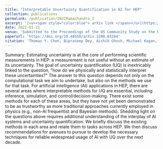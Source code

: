 ```yaml
---
title: "Interpretable Uncertainty Quantification in AI for HEP"
collection: publications
permalink: /publication/2022Ramachandra_2
excerpt: '[<u><span style="color:blue"> arXiv link </span></u>](https://arxiv.org/abs/2208.03284)'
date: 2022-01-21
venue: 'Submitted to the Proceedings of the US Community Study on the Future of Particle Physics (Snowmass 2021)'
paperurl: 'https://doi.org/10.48550/arXiv.2208.03284'
citation: 'Thomas Y. Chen, Biprateep Dey, Aishik Ghosh, Michael Kagan, Brian Nord, <b> Nesar Ramachandra </b>; Interpretable Uncertainty Quantification in AI for HEP, Submitted to the Proceedings of the US Community Study on the Future of Particle Physics (Snowmass 2021)'
---
```



Summary: Estimating uncertainty is at the core of performing scientific measurements in HEP: a measurement is not useful without an estimate of its uncertainty. The goal of uncertainty quantification (UQ) is inextricably linked to the question, "how do we physically and statistically interpret these uncertainties?" The answer to this question depends not only on the computational task we aim to undertake, but also on the methods we use for that task. For artificial intelligence (AI) applications in HEP, there are several areas where interpretable methods for UQ are essential, including inference, simulation, and control/decision-making. There exist some methods for each of these areas, but they have not yet been demonstrated to be as trustworthy as more traditional approaches currently employed in physics (e.g., non-AI frequentist and Bayesian methods). Shedding light on the questions above requires additional understanding of the interplay of AI systems and uncertainty quantification. We briefly discuss the existing methods in each area and relate them to tasks across HEP. We then discuss recommendations for avenues to pursue to develop the necessary techniques for reliable widespread usage of AI with UQ over the next decade.
